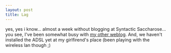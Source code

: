 ```yaml
---
layout: post
title: Lag
---
```


yes, yes i know... almost a week without blogging at Syntactic Saccharose... you see, I've been somewhat busy with <a href="http://victor.carotena.net/wireless/">my other weblog</a>. And, we haven't installed the ADSL yet at my girlfirend's place (been playing with the wireless lan though ;)
